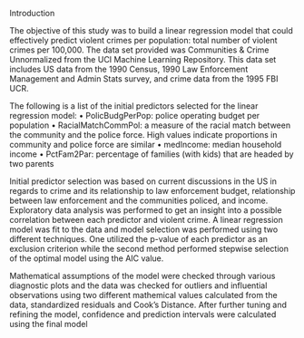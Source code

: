 Introduction

The objective of this study was to build a linear regression model that could effectively predict violent
crimes per population: total number of violent crimes per 100,000. The data set provided was Communities
& Crime Unnormalized from the UCI Machine Learning Repository. This data set includes US data from
the 1990 Census, 1990 Law Enforcement Management and Admin Stats survey, and crime data from the
1995 FBI UCR.

The following is a list of the initial predictors selected for the linear regression model:
• PolicBudgPerPop: police operating budget per population
• RacialMatchCommPol: a measure of the racial match between the community and the police force.
High values indicate proportions in community and police force are similar
• medIncome: median household income
• PctFam2Par: percentage of families (with kids) that are headed by two parents

Initial predictor selection was based on current discussions in the US in regards to crime and its relationship
to law enforcement budget, relationship between law enforcement and the communities policed, and income.
Exploratory data analysis was performed to get an insight into a possible correlation between each predictor
and violent crime. A linear regression model was fit to the data and model selection was performed using
two different techniques. One utilized the p-value of each predictor as an exclusion criterion while the second
method performed stepwise selection of the optimal model using the AIC value.

Mathematical assumptions of the model were checked through various diagnostic plots and the data was
checked for outliers and influential observations using two different mathemical values calculated from the
data, standardized residuals and Cook’s Distance. After further tuning and refining the model, confidence
and prediction intervals were calculated using the final model

